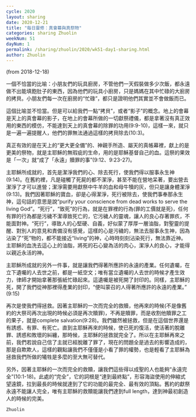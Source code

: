 ```yaml
---
cycle: 2020
layout: sharing
date: 2020-12-21
title: "每日靈修：真會幕與真祭物"
categories: sharing Zhuolin
weekNum: 51
dayNum: 1
permalink: /sharing/zhuolin/2020/wk51-day1-sharing.html
author: Zhuolin
---
```

(from 2018-12-18)

一個不恰當的比喻：小朋友們的玩具廚房，不管他們一天假裝做多少次飯，都永遠做不出能填飽肚子的東西，因為他們的玩具小廚房，只是媽媽在其中忙碌的大廚房的拷貝。小朋友們每一次在廚房的“忙碌”，都只是證明他們其實並不會做飯而已。  

這個比喻並不恰當。但是可以給我們一點“拷貝”，或者“影子”的概念。地上的會幕是天上的真會幕的影子，在地上的會幕所做的一切獻祭禮儀，都是拿著沒有真正效用的東西的模仿，不能達到天上的真會幕的除罪的功用(9:9-10)，這樣一來，就只是一遍一遍提醒人，他們的罪無法通過這樣的拷貝除去(10:3)。  

真正有效的是在天上的“更大更全備”的、神親手所造、屬天的真帳幕裡，獻上的是更美的祭物，就是主耶穌的無瑕疵的生命，用的是耶穌基督自己的血。這祭的果效是「一次」就“成了「永遠」贖罪的事”(9:12、9:23-27)。  

主耶穌所成就的，首先是潔淨我們的心、除去死行，使我們得以服事永生神(9:14)。在舊約裡，凡是碰觸了死屍的都不潔淨，甚至不能在營地呆著，要出營去潔淨了才可以進營；潔淨需要用獻祭中牛羊的血和母牛犢的灰，但只是讓身體潔淨(9:13)。我們因著耶穌的寶血，卻是心得潔淨，死行被除去，使我們事奉那永生神，這句話的意思是說“purify your conscience from dead works to serve the living God”。“死行”，“致死”的行為，就是在罪裡的行為(罪的工價就是死)，任何有罪的行為都是污穢不潔導致死亡的，它污穢人的靈魂，讓人的良心存著罪疚，不能面對神。“死行”，導致人的心堅硬、自義，好似蒙了厚厚一層油脂，對聖靈的提醒、對別人的意見和責備沒有感覺，這樣的心是污穢的，無法去服事永生神，因為沾染了“死”物的，都不能接近“living”的神，心時時刻刻沾染死行，無法靠近神。主耶穌的血洗去這心上的油脂，將死的石心變為活的肉心，潔淨人的良心，才能得以親近永活的神。  

主耶穌所成就的另外一件事，就是讓我們得著所應許的永遠的產業。任何遺囑，在立下遺囑的人去世之前，都是一紙空文；唯有當立遺囑的人去世的時候才產生效力，律師才開始拿著那張紙忙碌起來。這遺囑是被死開了封印的。同樣，主耶穌的死，開了我們從神那裡得產業的封印，“便叫蒙召的人得著所應許的永遠的產業。” (9:15)  

再次是使我們得拯救。因著主耶穌的一次而完全的救贖，他再來的時候(不是像舊約的大祭司再次出現的時候必須是再次贖罪)，不再是贖罪，而是收割他贖罪之工的果子，就是complete salvation(9:28)。我們雖然被拯救，但是在這個世界還是有誘惑、有罪、有死亡。直到主耶穌再來的時候，使已死的復活，使活著的脫離罪、誘惑和敗壞的糾纏，那時候，主耶穌的拯救就完全了。所以在主耶穌再來之前，我們若說自己信了主就已經脫離了罪了，現在的問題全是過去的影響造成的，那是自欺欺人，這樣的觀點讓我們不僅僅是小看了罪的權勢，也是輕看了主耶穌為拯救我們所做的犧牲是多麼的至大無可替代。  

另外，因著主耶穌的一次而完全的救贖，讓我們這些得以成聖的人也能夠“永遠完全”(10:1-18)。此處的“完全”，它的詞根是“達到最終點”，形容海盜使用的伸縮式望遠鏡，拉到最長的時候就達到了它的功能的最完全、最有效的頂點。舊約的獻祭永遠不能讓人完全，唯有主耶穌的救贖能讓我們達到full length，達到神最初創造人的時候的完美。  

`Zhuolin`  

